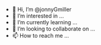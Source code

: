 - 👋 Hi, I’m @jonnyGmiller
- 👀 I’m interested in ...
- 🌱 I’m currently learning ...
- 💞️ I’m looking to collaborate on ...
- 📫 How to reach me ...

<!---
jonnyGmiller/jonnyGmiller is a ✨ special ✨ repository because its `README.md` (this file) appears on your GitHub profile.
You can click the Preview link to take a look at your changes.
--->

